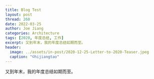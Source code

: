 ```yaml
---
title: Blog Test
layout: post
thread: 260
date: 2022-03-25
author: Joe Jiang
categories: Architecture
tags: [2020, 年度总结, 工作]
excerpt: 又到年末，我的年度总结如期而至。
header:
  image: ../assets/in-post/2020-12-25-Letter-to-2020-Teaser.jpeg
  caption: "©️hijiangtao"
---
```


又到年末，我的年度总结如期而至。

